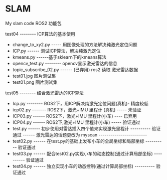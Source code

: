 # SLAM
My slam code 
ROS2 功能包

  test04 -------- ICP算法的基本使用
   + change_to_xy2.py ----- 用图像处理的方法解决纯激光定位问题
   + ICP.py ------ 测试ICP算法，解决纯激光定位
   + kmeans.py ------基于sklearn下的kmeans算法
   + opencv_test.py -------- opencv显示激光雷达的信息
   + topic_subscribe_02.py ------ (已弃用) ros2 读取 激光雷达数据
   + test01.jpg 图片测试集
   + test01.png 图片测试集
  
  test05 -------- 结合激光雷达的ICP算法 
   + Icp.py -------- ROS2下，用ICP解决纯激光定位问题(真机)-  精度较低
   + icp02.py ------- ROS2下，激光+IMU 里程计 (真机) -----  未验证
   + ICP03.py ------ ROS2下，激光+IMU 里程计(小车) ----     已弃用
   + ICP04.py ------ ROS2下,激光+IMU 里程计(小车) -----     验证通过
   + test.py ------ 初步使用对雷达插入四个值来实现激光里程计 ----------  验证通过
   ------ 激光雷达的话题更改为 myscan ------------------------
   + test02.py ------ 在test.py的基础上发布小车的全局坐标和局部坐标 ----------  验证通过
   + test03.py ------ 配合test02.py实现小车的动态控制(通过计算局部坐标) ----------  验证通过
   + test04.py ------ 独立实现小车的动态控制(通过计算局部坐标) ----------  验证通过
   
   
 
